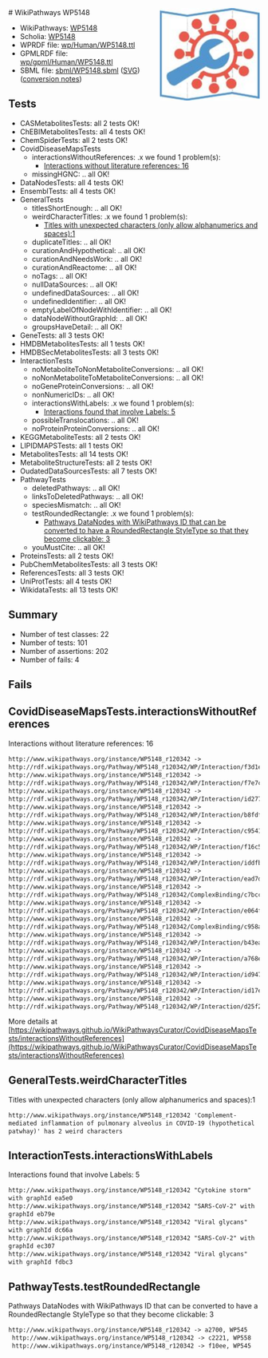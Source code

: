 <img style="float: right; width: 200px" src="../logo.png" />
# WikiPathways WP5148

* WikiPathways: [WP5148](https://identifiers.org/wikipathways:WP5148)
* Scholia: [WP5148](https://scholia.toolforge.org/wikipathways/WP5148)
* WPRDF file: [wp/Human/WP5148.ttl](../wp/Human/WP5148.ttl)
* GPMLRDF file: [wp/gpml/Human/WP5148.ttl](../wp/gpml/Human/WP5148.ttl)
* SBML file: [sbml/WP5148.sbml](../sbml/WP5148.sbml) ([SVG](../sbml/WP5148.svg)) ([conversion notes](../sbml/WP5148.txt))

## Tests
* CASMetabolitesTests: all 2 tests OK!
* ChEBIMetabolitesTests: all 4 tests OK!
* ChemSpiderTests: all 2 tests OK!
* CovidDiseaseMapsTests
    * interactionsWithoutReferences: .x we found 1 problem(s):
        * [Interactions without literature references: 16](#9701cce7)
    * missingHGNC: .. all OK!
* DataNodesTests: all 4 tests OK!
* EnsemblTests: all 4 tests OK!
* GeneralTests
    * titlesShortEnough: .. all OK!
    * weirdCharacterTitles: .x we found 1 problem(s):
        * [Titles with unexpected characters (only allow alphanumerics and spaces):1](#fda87b3f)
    * duplicateTitles: .. all OK!
    * curationAndHypothetical: .. all OK!
    * curationAndNeedsWork: .. all OK!
    * curationAndReactome: .. all OK!
    * noTags: .. all OK!
    * nullDataSources: .. all OK!
    * undefinedDataSources: .. all OK!
    * undefinedIdentifier: .. all OK!
    * emptyLabelOfNodeWithIdentifier: .. all OK!
    * dataNodeWithoutGraphId: .. all OK!
    * groupsHaveDetail: .. all OK!
* GeneTests: all 3 tests OK!
* HMDBMetabolitesTests: all 1 tests OK!
* HMDBSecMetabolitesTests: all 3 tests OK!
* InteractionTests
    * noMetaboliteToNonMetaboliteConversions: .. all OK!
    * noNonMetaboliteToMetaboliteConversions: .. all OK!
    * noGeneProteinConversions: .. all OK!
    * nonNumericIDs: .. all OK!
    * interactionsWithLabels: .x we found 1 problem(s):
        * [Interactions found that involve Labels: 5](#630d267c)
    * possibleTranslocations: .. all OK!
    * noProteinProteinConversions: .. all OK!
* KEGGMetaboliteTests: all 2 tests OK!
* LIPIDMAPSTests: all 1 tests OK!
* MetabolitesTests: all 14 tests OK!
* MetaboliteStructureTests: all 2 tests OK!
* OudatedDataSourcesTests: all 7 tests OK!
* PathwayTests
    * deletedPathways: .. all OK!
    * linksToDeletedPathways: .. all OK!
    * speciesMismatch: .. all OK!
    * testRoundedRectangle: .x we found 1 problem(s):
        * [Pathways DataNodes with WikiPathways ID that can be converted to have a RoundedRectangle StyleType so that they become clickable: 3](#9fbad3cd)
    * youMustCite: .. all OK!
* ProteinsTests: all 2 tests OK!
* PubChemMetabolitesTests: all 3 tests OK!
* ReferencesTests: all 3 tests OK!
* UniProtTests: all 4 tests OK!
* WikidataTests: all 13 tests OK!


## Summary

* Number of test classes: 22
* Number of tests: 101
* Number of assertions: 202
* Number of fails: 4

## Fails

<a name="9701cce7" />

## CovidDiseaseMapsTests.interactionsWithoutReferences

Interactions without literature references: 16
```
http://www.wikipathways.org/instance/WP5148_r120342 -> http://rdf.wikipathways.org/Pathway/WP5148_r120342/WP/Interaction/f3d1e
http://www.wikipathways.org/instance/WP5148_r120342 -> http://rdf.wikipathways.org/Pathway/WP5148_r120342/WP/Interaction/f7e7c
http://www.wikipathways.org/instance/WP5148_r120342 -> http://rdf.wikipathways.org/Pathway/WP5148_r120342/WP/Interaction/id277783f4
http://www.wikipathways.org/instance/WP5148_r120342 -> http://rdf.wikipathways.org/Pathway/WP5148_r120342/WP/Interaction/b8fdf
http://www.wikipathways.org/instance/WP5148_r120342 -> http://rdf.wikipathways.org/Pathway/WP5148_r120342/WP/Interaction/c9541
http://www.wikipathways.org/instance/WP5148_r120342 -> http://rdf.wikipathways.org/Pathway/WP5148_r120342/WP/Interaction/f16c5
http://www.wikipathways.org/instance/WP5148_r120342 -> http://rdf.wikipathways.org/Pathway/WP5148_r120342/WP/Interaction/iddfbe5d5d
http://www.wikipathways.org/instance/WP5148_r120342 -> http://rdf.wikipathways.org/Pathway/WP5148_r120342/WP/Interaction/ead7d
http://www.wikipathways.org/instance/WP5148_r120342 -> http://rdf.wikipathways.org/Pathway/WP5148_r120342/ComplexBinding/c7bcc
http://www.wikipathways.org/instance/WP5148_r120342 -> http://rdf.wikipathways.org/Pathway/WP5148_r120342/WP/Interaction/e064f
http://www.wikipathways.org/instance/WP5148_r120342 -> http://rdf.wikipathways.org/Pathway/WP5148_r120342/ComplexBinding/c958a
http://www.wikipathways.org/instance/WP5148_r120342 -> http://rdf.wikipathways.org/Pathway/WP5148_r120342/WP/Interaction/b43ea
http://www.wikipathways.org/instance/WP5148_r120342 -> http://rdf.wikipathways.org/Pathway/WP5148_r120342/WP/Interaction/a768e
http://www.wikipathways.org/instance/WP5148_r120342 -> http://rdf.wikipathways.org/Pathway/WP5148_r120342/WP/Interaction/id947b8359
http://www.wikipathways.org/instance/WP5148_r120342 -> http://rdf.wikipathways.org/Pathway/WP5148_r120342/WP/Interaction/id17ed4807
http://www.wikipathways.org/instance/WP5148_r120342 -> http://rdf.wikipathways.org/Pathway/WP5148_r120342/WP/Interaction/d25f2
```

More details at [https://wikipathways.github.io/WikiPathwaysCurator/CovidDiseaseMapsTests/interactionsWithoutReferences](https://wikipathways.github.io/WikiPathwaysCurator/CovidDiseaseMapsTests/interactionsWithoutReferences)

<a name="fda87b3f" />

## GeneralTests.weirdCharacterTitles

Titles with unexpected characters (only allow alphanumerics and spaces):1
```
http://www.wikipathways.org/instance/WP5148_r120342 'Complement-mediated inflammation of pulmonary alveolus in COVID-19 (hypothetical patwhay)' has 2 weird characters
```

<a name="630d267c" />

## InteractionTests.interactionsWithLabels

Interactions found that involve Labels: 5
```
http://www.wikipathways.org/instance/WP5148_r120342 "Cytokine storm" with graphId ea5e0
http://www.wikipathways.org/instance/WP5148_r120342 "SARS-CoV-2" with graphId eb79e
http://www.wikipathways.org/instance/WP5148_r120342 "Viral glycans" with graphId dc66a
http://www.wikipathways.org/instance/WP5148_r120342 "SARS-CoV-2" with graphId ec307
http://www.wikipathways.org/instance/WP5148_r120342 "Viral glycans" with graphId fdbc3
```

<a name="9fbad3cd" />

## PathwayTests.testRoundedRectangle

Pathways DataNodes with WikiPathways ID that can be converted to have a RoundedRectangle StyleType so that they become clickable: 3
```
http://www.wikipathways.org/instance/WP5148_r120342 -> a2700, WP545
 http://www.wikipathways.org/instance/WP5148_r120342 -> c2221, WP558
 http://www.wikipathways.org/instance/WP5148_r120342 -> f10ee, WP545
 ```

